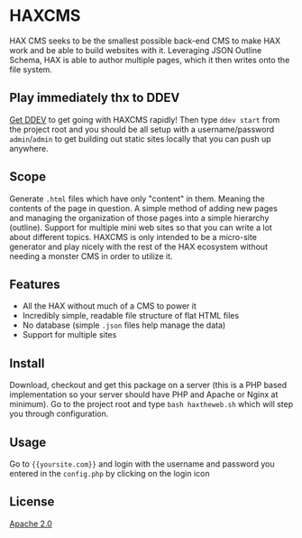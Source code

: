 # HAXCMS
HAX CMS seeks to be the smallest possible back-end CMS to make HAX work and be able to build websites with it. Leveraging JSON Outline Schema, HAX is able to author multiple pages, which it then writes onto the file system.

## Play immediately thx to DDEV
[Get DDEV](https://ddev.readthedocs.io/en/latest/#installation) to get going with HAXCMS rapidly! Then type `ddev start` from the project root and you should be all setup with a username/password `admin`/`admin` to get building out static sites locally that you can push up anywhere.

## Scope
Generate `.html` files which have only "content" in them. Meaning the contents of the page in question. A simple method of adding new pages and managing the organization of those pages into a simple hierarchy (outline). Support for multiple mini web sites so that you can write a lot about different topics. HAXCMS is only intended to be a micro-site generator and play nicely with the rest of the HAX ecosystem without needing a monster CMS in order to utilize it.

## Features
- All the HAX without much of a CMS to power it
- Incredibly simple, readable file structure of flat HTML files
- No database (simple `.json` files help manage the data)
- Support for multiple sites

## Install
Download, checkout and get this package on a server (this is a PHP based implementation so your server should have PHP and Apache or Nginx at minimum). Go to the project root and type `bash haxtheweb.sh` which will step you through configuration.

## Usage
Go to `{{yoursite.com}}` and login with the username and password you entered in the `config.php` by clicking on the login icon

## License
[Apache 2.0](LICENSE.md)